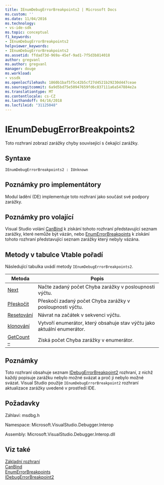 ```yaml
---
title: IEnumDebugErrorBreakpoints2 | Microsoft Docs
ms.custom: ''
ms.date: 11/04/2016
ms.technology:
- vs-ide-sdk
ms.topic: conceptual
f1_keywords:
- IEnumDebugErrorBreakpoints2
helpviewer_keywords:
- IEnumDebugErrorBreakpoints2
ms.assetid: ffdad73d-969a-45ef-9ad1-7f5d3b814018
author: gregvanl
ms.author: gregvanl
manager: douge
ms.workload:
- vssdk
ms.openlocfilehash: 1860b1baf5f5c42b5cf27d4521b29230d447ceae
ms.sourcegitcommit: 6a9d5bd75e50947659fd6c837111a6a547884e2a
ms.translationtype: MT
ms.contentlocale: cs-CZ
ms.lasthandoff: 04/16/2018
ms.locfileid: "31125048"
---
```

# <a name="ienumdebugerrorbreakpoints2"></a>IEnumDebugErrorBreakpoints2
Toto rozhraní zobrazí zarážky chyby související s čekající zarážky.  
  
## <a name="syntax"></a>Syntaxe  
  
```  
IEnumDebugErrorBreakpoints2 : IUnknown  
```  
  
## <a name="notes-for-implementers"></a>Poznámky pro implementátory  
 Modul ladění (DE) implementuje toto rozhraní jako součást své podpory zarážky.  
  
## <a name="notes-for-callers"></a>Poznámky pro volající  
 Visual Studio volání [CanBind](../../../extensibility/debugger/reference/idebugpendingbreakpoint2-canbind.md) k získání tohoto rozhraní představující seznam zarážky, které nemůže být vázán, nebo [EnumErrorBreakpoints](../../../extensibility/debugger/reference/idebugpendingbreakpoint2-enumerrorbreakpoints.md) k získání tohoto rozhraní představující seznam zarážky který nebyly vázána.  
  
## <a name="methods-in-vtable-order"></a>Metody v tabulce Vtable pořadí  
 Následující tabulka uvádí metody `IEnumDebugErrorBreakpoints2`.  
  
|Metoda|Popis|  
|------------|-----------------|  
|[Next](../../../extensibility/debugger/reference/ienumdebugerrorbreakpoints2-next.md)|Načte zadaný počet Chyba zarážky v posloupnosti výčtu.|  
|[Přeskočit](../../../extensibility/debugger/reference/ienumdebugerrorbreakpoints2-skip.md)|Přeskočí zadaný počet Chyba zarážky v posloupnosti výčtu.|  
|[Resetování](../../../extensibility/debugger/reference/ienumdebugerrorbreakpoints2-reset.md)|Návrat na začátek v sekvenci výčtu.|  
|[klonování](../../../extensibility/debugger/reference/ienumdebugerrorbreakpoints2-clone.md)|Vytvoří enumerátor, který obsahuje stav výčtu jako aktuální enumerátor.|  
|[GetCount –](../../../extensibility/debugger/reference/ienumdebugerrorbreakpoints2-getcount.md)|Získá počet Chyba zarážky v enumerátor.|  
  
## <a name="remarks"></a>Poznámky  
 Toto rozhraní obsahuje seznam [IDebugErrorBreakpoint2](../../../extensibility/debugger/reference/idebugerrorbreakpoint2.md) rozhraní, z nichž každý popisuje zarážku nebylo možné svázat a proč ji nebylo možné svázat. Visual Studio použije `IEnumDebugErrorBreakpoint2` rozhraní aktualizace zarážky uvedené v prostředí IDE.  
  
## <a name="requirements"></a>Požadavky  
 Záhlaví: msdbg.h  
  
 Namespace: Microsoft.VisualStudio.Debugger.Interop  
  
 Assembly: Microsoft.VisualStudio.Debugger.Interop.dll  
  
## <a name="see-also"></a>Viz také  
 [Základní rozhraní](../../../extensibility/debugger/reference/core-interfaces.md)   
 [CanBind](../../../extensibility/debugger/reference/idebugpendingbreakpoint2-canbind.md)   
 [EnumErrorBreakpoints](../../../extensibility/debugger/reference/idebugpendingbreakpoint2-enumerrorbreakpoints.md)   
 [IDebugErrorBreakpoint2](../../../extensibility/debugger/reference/idebugerrorbreakpoint2.md)